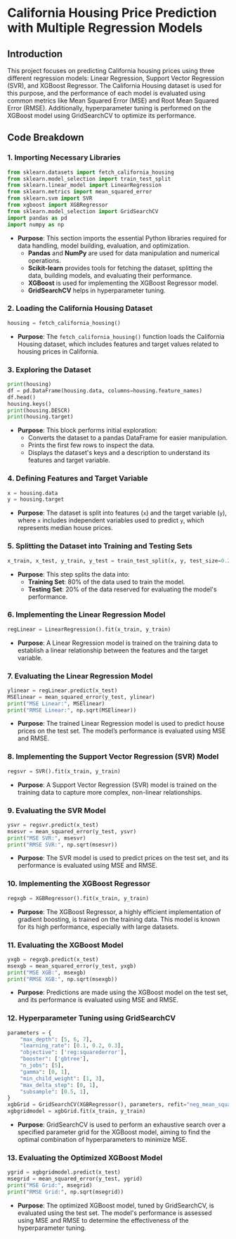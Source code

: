 
# California Housing Price Prediction with Multiple Regression Models

## Introduction

This project focuses on predicting California housing prices using three different regression models: Linear Regression, Support Vector Regression (SVR), and XGBoost Regressor. The California Housing dataset is used for this purpose, and the performance of each model is evaluated using common metrics like Mean Squared Error (MSE) and Root Mean Squared Error (RMSE). Additionally, hyperparameter tuning is performed on the XGBoost model using GridSearchCV to optimize its performance.

## Code Breakdown

### 1. **Importing Necessary Libraries**
```python
from sklearn.datasets import fetch_california_housing
from sklearn.model_selection import train_test_split
from sklearn.linear_model import LinearRegression
from sklearn.metrics import mean_squared_error
from sklearn.svm import SVR
from xgboost import XGBRegressor
from sklearn.model_selection import GridSearchCV
import pandas as pd
import numpy as np
```
- **Purpose**: This section imports the essential Python libraries required for data handling, model building, evaluation, and optimization.
  - **Pandas** and **NumPy** are used for data manipulation and numerical operations.
  - **Scikit-learn** provides tools for fetching the dataset, splitting the data, building models, and evaluating their performance.
  - **XGBoost** is used for implementing the XGBoost Regressor model.
  - **GridSearchCV** helps in hyperparameter tuning.

### 2. **Loading the California Housing Dataset**
```python
housing = fetch_california_housing()
```
- **Purpose**: The `fetch_california_housing()` function loads the California Housing dataset, which includes features and target values related to housing prices in California.

### 3. **Exploring the Dataset**
```python
print(housing)
df = pd.DataFrame(housing.data, columns=housing.feature_names)
df.head()
housing.keys()
print(housing.DESCR)
print(housing.target)
```
- **Purpose**: This block performs initial exploration:
  - Converts the dataset to a pandas DataFrame for easier manipulation.
  - Prints the first few rows to inspect the data.
  - Displays the dataset's keys and a description to understand its features and target variable.

### 4. **Defining Features and Target Variable**
```python
x = housing.data
y = housing.target
```
- **Purpose**: The dataset is split into features (`x`) and the target variable (`y`), where `x` includes independent variables used to predict `y`, which represents median house prices.

### 5. **Splitting the Dataset into Training and Testing Sets**
```python
x_train, x_test, y_train, y_test = train_test_split(x, y, test_size=0.2, random_state=42)
```
- **Purpose**: This step splits the data into:
  - **Training Set**: 80% of the data used to train the model.
  - **Testing Set**: 20% of the data reserved for evaluating the model's performance.

### 6. **Implementing the Linear Regression Model**
```python
regLinear = LinearRegression().fit(x_train, y_train)
```
- **Purpose**: A Linear Regression model is trained on the training data to establish a linear relationship between the features and the target variable.

### 7. **Evaluating the Linear Regression Model**
```python
ylinear = regLinear.predict(x_test)
MSElinear = mean_squared_error(y_test, ylinear)
print("MSE Linear:", MSElinear)
print("RMSE Linear:", np.sqrt(MSElinear))
```
- **Purpose**: The trained Linear Regression model is used to predict house prices on the test set. The model’s performance is evaluated using MSE and RMSE.

### 8. **Implementing the Support Vector Regression (SVR) Model**
```python
regsvr = SVR().fit(x_train, y_train)
```
- **Purpose**: A Support Vector Regression (SVR) model is trained on the training data to capture more complex, non-linear relationships.

### 9. **Evaluating the SVR Model**
```python
ysvr = regsvr.predict(x_test)
msesvr = mean_squared_error(y_test, ysvr)
print("MSE SVR:", msesvr)
print("RMSE SVR:", np.sqrt(msesvr))
```
- **Purpose**: The SVR model is used to predict prices on the test set, and its performance is evaluated using MSE and RMSE.

### 10. **Implementing the XGBoost Regressor**
```python
regxgb = XGBRegressor().fit(x_train, y_train)
```
- **Purpose**: The XGBoost Regressor, a highly efficient implementation of gradient boosting, is trained on the training data. This model is known for its high performance, especially with large datasets.

### 11. **Evaluating the XGBoost Model**
```python
yxgb = regxgb.predict(x_test)
msexgb = mean_squared_error(y_test, yxgb)
print("MSE XGB:", msexgb)
print("RMSE XGB:", np.sqrt(msexgb))
```
- **Purpose**: Predictions are made using the XGBoost model on the test set, and its performance is evaluated using MSE and RMSE.

### 12. **Hyperparameter Tuning using GridSearchCV**
```python
parameters = {
    "max_depth": [5, 6, 7],
    "learning_rate": [0.1, 0.2, 0.3],
    "objective": ['reg:squarederror'],
    "booster": ['gbtree'],
    "n_jobs": [5],
    "gamma": [0, 1],
    "min_child_weight": [1, 3],
    "max_delta_step": [0, 1],
    "subsample": [0.5, 1],
}
xgbGrid = GridSearchCV(XGBRegressor(), parameters, refit="neg_mean_squared_error", verbose=True)
xgbgridmodel = xgbGrid.fit(x_train, y_train)
```
- **Purpose**: GridSearchCV is used to perform an exhaustive search over a specified parameter grid for the XGBoost model, aiming to find the optimal combination of hyperparameters to minimize MSE.

### 13. **Evaluating the Optimized XGBoost Model**
```python
ygrid = xgbgridmodel.predict(x_test)
msegrid = mean_squared_error(y_test, ygrid)
print("MSE Grid:", msegrid)
print("RMSE Grid:", np.sqrt(msegrid))
```
- **Purpose**: The optimized XGBoost model, tuned by GridSearchCV, is evaluated using the test set. The model's performance is assessed using MSE and RMSE to determine the effectiveness of the hyperparameter tuning.

